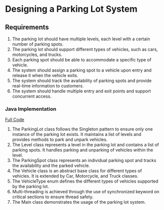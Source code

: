 # Designing a Parking Lot System

## Requirements
1. The parking lot should have multiple levels, each level with a certain number of parking spots.
2. The parking lot should support different types of vehicles, such as cars, motorcycles, and trucks.
3. Each parking spot should be able to accommodate a specific type of vehicle.
4. The system should assign a parking spot to a vehicle upon entry and release it when the vehicle exits.
5. The system should track the availability of parking spots and provide real-time information to customers.
6. The system should handle multiple entry and exit points and support concurrent access.

### Java Implementation
[Full Code](../solutions/java/src/parkinglot/)

1. The ParkingLot class follows the Singleton pattern to ensure only one instance of the parking lot exists. It maintains a list of levels and provides methods to park and unpark vehicles.
2. The Level class represents a level in the parking lot and contains a list of parking spots. It handles parking and unparking of vehicles within the level.
3. The ParkingSpot class represents an individual parking spot and tracks the availability and the parked vehicle.
4. The Vehicle class is an abstract base class for different types of vehicles. It is extended by Car, Motorcycle, and Truck classes.
5. The VehicleType enum defines the different types of vehicles supported by the parking lot.
6. Multi-threading is achieved through the use of synchronized keyword on critical sections to ensure thread safety.
7. The Main class demonstrates the usage of the parking lot system.